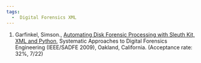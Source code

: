 ```yaml
---
tags:
  -  Digital Forensics XML
---
```

1.  Garfinkel, Simson., [Automating Disk Forensic Processing with
    Sleuth Kit, XML and
    Python](http://simson.net/clips/academic/2009.SADFE.xml_forensics.pdf),
    Systematic Approaches to Digital Forensics Engineering (IEEE/SADFE
    2009), Oakland, California. (Acceptance rate: 32%, 7/22)